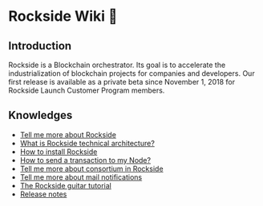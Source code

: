 # Rockside Wiki 🎸


## <a name="introduction"></a>Introduction
Rockside is a Blockchain orchestrator. Its goal is to accelerate the industrialization of blockchain projects for companies and developers. Our first release is available as a private beta since November 1, 2018 for Rockside Launch Customer Program members.

## <a name="knownledges"></a>Knowledges


* [Tell me more about Rockside](more-about-rockside.md)
* [What is Rockside technical architecture?](rockside-technical-architecture.md)
* [How to install Rockside]()
* [How to send a transaction to my Node?]()
* [Tell me more about consortium in Rockside](more-about-consortium.md)
* [Tell me more about mail notifications]()
* [The Rockside guitar tutorial](tutorial/guitar-tutorial.md)
* [Release notes]()
